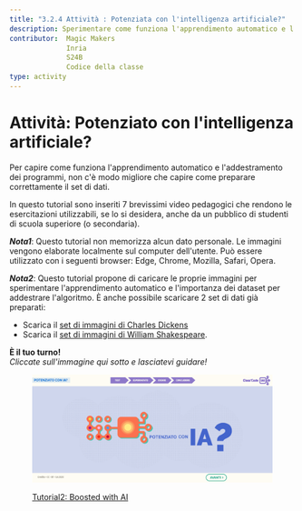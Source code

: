 ```yaml
---
title: "3.2.4 Attività : Potenziata con l'intelligenza artificiale?"
description: Sperimentare come funziona l'apprendimento automatico e l'addestramento dei programmi e verificare l'importanza di set di dati preparati correttamente
contributor:  Magic Makers
              Inria
              S24B
              Codice della classe     
type: activity
---
```


# Attività: Potenziato con l'intelligenza artificiale?
Per capire come funziona l'apprendimento automatico e l'addestramento dei programmi, non c'è modo migliore che capire come preparare correttamente il set di dati.

In questo tutorial sono inseriti 7 brevissimi video pedagogici che rendono le esercitazioni utilizzabili, se lo si desidera, anche da un pubblico di studenti di scuola superiore (o secondaria).

**_Nota1_**: Questo tutorial non memorizza alcun dato personale. Le immagini vengono elaborate localmente sul computer dell'utente. Può essere utilizzato con i seguenti browser: Edge, Chrome, Mozilla, Safari, Opera.

**_Nota2_**: Questo tutorial propone di caricare le proprie immagini per sperimentare l'apprendimento automatico e l'importanza dei dataset per addestrare l'algoritmo. È anche possibile scaricare 2 set di dati già preparati:  
- Scarica il [set di immagini di Charles Dickens](Images/Images-set-of-Charles-Dickens.zip)  
- Scarica il [set di immagini di William Shakespeare](Images/Images-set-of-William-Shakespear.zip).


**È il tuo turno!**  
_Cliccate sull'immagine qui sotto e lasciatevi guidare!_

<a href="https://pixees.fr/classcodeiai/app/tuto2?lang=it" target="_blank"><figure>
  <img src="Images/Tuto-M2-BoostedIA-IT.png" />
  <figcaption> Tutorial2: Boosted with AI </figcaption>
</figure></a>
